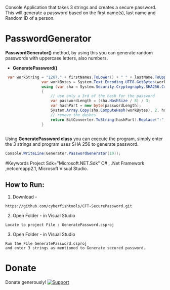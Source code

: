 
Console Application that takes 3 strings and creates a secure password.
 This will generate a password based on the first name(s), last name and Random ID of a person.

# PasswordGenerator

**PasswordGenerator()** method, by using this you can generate random passwords with uppercase letters, also numbers.
- **GeneratePassword()** 
```C#
 var workString = "1207." + firstNames.ToLower() + " " + lastName.ToUpper() + "." + bankID.ToLower() + ".0105";
                var workBytes = System.Text.Encoding.UTF8.GetBytes(workString);
                using (var sha = System.Security.Cryptography.SHA256.Create())
                {
                    // use only a 3rd of the hash for the password
                    var passwordLength = (sha.HashSize / 8) / 3;
                    var hashPart = new byte[passwordLength];
                    System.Array.Copy(sha.ComputeHash(workBytes), 2, hashPart, 0, passwordLength);
                    // remove the dashes
                    return BitConverter.ToString(hashPart).Replace("-", "");
                }
              
```

Using **GeneratePassword class** you can execute the program, simply enter the 3 strings and  program uses SHA 256 to generate password. 

```C# 
Console.WriteLine(Generator.PasswordGenerator(10));
```

#Keywords
Project Sdk="Microsoft.NET.Sdk"
C# , .Net Framework ,netcoreapp2.1, Microsoft Visual Studio.




 ## How to Run: 
 1. Download -
  ``` 
  https://github.com/cyberfishtools/CFT-SecurePassword.git
  ```
  2. Open Folder - in Visual Studio
  ```
  Locate to project File : GeneratePassword.csproj
  
  ```
   3. Open Folder - in Visual Studio
   
  ```
  Run the File GeneratePassword.csproj
  and enter 3 strings as mentioned to Generate secured password.
  ```
   

# Donate
Donate generously! [![Support](https://www.buymeacoffee.com/assets/img/custom_images/white_img.png)](https://www.buymeacoffee.com/maheshnama098)
